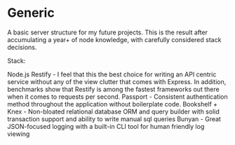 # Generic
A basic server structure for my future projects. This is the result after accumulating a year+ of node knowledge, with carefully considered stack decisions.

Stack:

Node.js
Restify - I feel that this the best choice for writing an API centric service without any of the view clutter that comes with Express. In addition, benchmarks show that Restify is among the fastest frameworks out there when it comes to requests per second.
Passport - Consistent authentication method throughout the application without boilerplate code.
Bookshelf + Knex - Non-bloated relational database ORM and query builder with solid transaction support and ability to write manual sql queries
Bunyan - Great JSON-focused logging with a built-in CLI tool for human friendly log viewing
